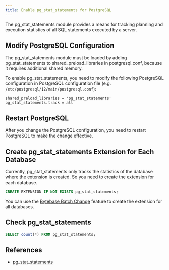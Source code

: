 ```yaml
---
title: Enable pg_stat_statements for PostgreSQL
---
```


<HintBlock type="info">

The pg_stat_statements module provides a means for tracking planning and execution statistics of all SQL statements executed by a server.

</HintBlock>

## Modify PostgreSQL Configuration

<HintBlock type="warning">

The pg_stat_statements module must be loaded by adding pg_stat_statements to shared_preload_libraries in postgresql.conf, because it requires additional shared memory.

</HintBlock>

To enable pg_stat_statements, you need to modify the following PostgreSQL configuration in PostgreSQL configuration file (e.g. `/etc/postgresql/12/main/postgresql.conf`):

```plain
shared_preload_libraries = 'pg_stat_statements'
pg_stat_statements.track = all
```

## Restart PostgreSQL

After you change the PostgreSQL configuration, you need to restart PostgreSQL to make the change effective.

## Create pg_stat_statements Extension for Each Database

Currently, pg_stat_statements only tracks the statistics of the database where the extension is created. So you need to create the extension for each database.

```sql
CREATE EXTENSION IF NOT EXISTS pg_stat_statements;
```

You can use the [Bytebase Batch Change](/docs/change-database/batch-change) feature to create the extension for all databases.

## Check pg_stat_statements

```sql
SELECT count(*) FROM pg_stat_statements;
```

## References

- [pg_stat_statements](https://www.postgresql.org/docs/current/pgstatstatements.html)
